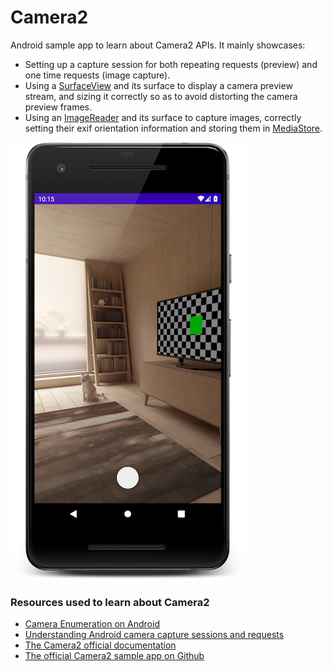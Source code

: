 # Camera2

Android sample app to learn about Camera2 APIs. It mainly showcases:
- Setting up a capture session for both repeating requests (preview) and one time requests (image capture).
- Using a [SurfaceView](https://developer.android.com/reference/android/view/SurfaceView) and its surface to display a camera preview stream, and sizing it correctly so as to avoid distorting the camera preview frames.
- Using an [ImageReader](https://developer.android.com/reference/android/media/ImageReader) and its surface to capture images, correctly setting their exif orientation information and storing them in [MediaStore](https://developer.android.com/reference/android/provider/MediaStore).

![Camera2 sample](https://github.com/husaynhakeem/android-playground/blob/camera2/Camera2Sample/art/camera2.png)

### Resources used to learn about Camera2
- [Camera Enumeration on Android](https://medium.com/androiddevelopers/camera-enumeration-on-android-9a053b910cb5)
- [Understanding Android camera capture sessions and requests](https://medium.com/androiddevelopers/understanding-android-camera-capture-sessions-and-requests-4e54d9150295)
- [The Camera2 official documentation](https://developer.android.com/reference/android/hardware/camera2/package-summary)
- [The official Camera2 sample app on Github](https://github.com/android/camera-samples/tree/main/Camera2Basic)
